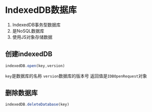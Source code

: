 # IndexedDB数据库 

1. IndexedDB事务型数据库
2. 是NoSQL数据库
3. 使用JS对象存储数据

## 创建indexedDB

```js
indexedDB.open(key,version)
```

`key`是数据库的名称
`version`数据库的版本号
返回值是`IDBOpenRequest`对象

## 删除数据库

```js
indexedDB.deleteDatabase(key)
```
